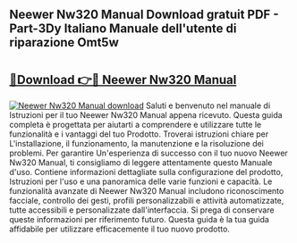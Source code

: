 ## Neewer Nw320 Manual Download gratuit PDF - Part-3Dy Italiano Manuale dell'utente di riparazione Omt5w

# <h2><a href="http://dfdp3p.blite.top/?on=Neewer+Nw320+Manual">🔗Download 👉🔴 Neewer Nw320 Manual</a></h2>

[![Neewer Nw320 Manual download](https://i.imgur.com/lujVjoI.png)](http://dfdp3p.blite.top/?on=Neewer+Nw320+Manual)
Saluti e benvenuto nel manuale di Istruzioni per il tuo Neewer Nw320 Manual appena ricevuto. Questa guida completa è progettata per aiutarti a comprendere e utilizzare tutte le funzionalità e i vantaggi del tuo Prodotto. Troverai istruzioni chiare per L'installazione, il funzionamento, la manutenzione e la risoluzione dei problemi. Per garantire Un'esperienza di successo con il tuo nuovo Neewer Nw320 Manual, ti consigliamo di leggere attentamente questo Manuale d'uso. Contiene informazioni dettagliate sulla configurazione del prodotto, Istruzioni per l'uso e una panoramica delle varie funzioni e capacità. Le funzionalità avanzate di Neewer Nw320 Manual includono riconoscimento facciale, controllo dei gesti, profili personalizzabili e attività automatizzate, tutte accessibili e personalizzate dall'interfaccia. Si prega di conservare queste informazioni per riferimento futuro. Questa guida è la tua guida affidabile per utilizzare efficacemente il tuo nuovo prodotto.
